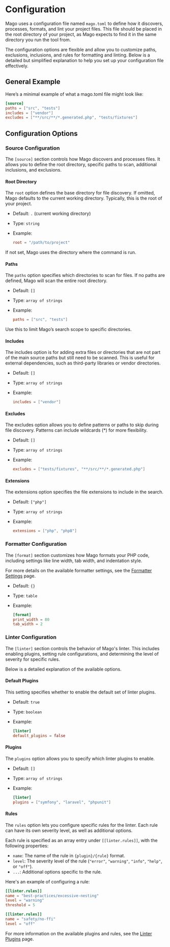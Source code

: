 # Configuration

Mago uses a configuration file named `mago.toml` to define how it discovers, processes, formats,
and lint your project files. This file should be placed in the root directory of your project,
as Mago expects to find it in the same directory you run the tool from.

The configuration options are flexible and allow you to customize paths, exclusions, inclusions,
and rules for formatting and linting.
Below is a detailed but simplified explanation to help you set up your configuration file effectively.

## General Example

Here’s a minimal example of what a mago.toml file might look like:

```toml
[source]
paths = ["src", "tests"]
includes = ["vendor"]
excludes = ["**/src/**/*.generated.php", "tests/fixtures"]
```

## Configuration Options

### Source Configuration

The `[source]` section controls how Mago discovers and processes files. It allows you to define the root directory,
specific paths to scan, additional inclusions, and exclusions.

#### Root Directory

The `root` option defines the base directory for file discovery. If omitted, Mago defaults to the current working directory.
Typically, this is the root of your project.

- Default: `.` (current working directory)
- Type: `string`
- Example:

  ```toml
  root = "/path/to/project"
  ```

If not set, Mago uses the directory where the command is run.

#### Paths

The `paths` option specifies which directories to scan for files. If no paths are defined, Mago will scan the entire root directory.

- Default: `[]`
- Type: `array of strings`
- Example:

  ```toml
  paths = ["src", "tests"]
  ```

Use this to limit Mago’s search scope to specific directories.

#### Includes

The includes option is for adding extra files or directories that are not part of the main source paths but still need to be scanned. This is useful for external dependencies, such as third-party libraries or vendor directories.

- Default: `[]`
- Type: `array of strings`
- Example:

  ```toml
  includes = ["vendor"]
  ```

#### Excludes

The excludes option allows you to define patterns or paths to skip during file discovery. Patterns can include wildcards (\*) for more flexibility.

- Default: `[]`
- Type: `array of strings`
- Example:

  ```toml
  excludes = ["tests/fixtures", "**/src/**/*.generated.php"]
  ```

#### Extensions

The extensions option specifies the file extensions to include in the search.

- Default: `["php"]`
- Type: `array of strings`
- Example:

  ```toml
  extensions = ["php", "php8"]
  ```

### Formatter Configuration

The `[format]` section customizes how Mago formats your PHP code, including settings like line width, tab width, and indentation style.

For more details on the available formatter settings, see the [Formatter Settings](/formatter/settings.md) page.

- Default: `{}`
- Type: `table`
- Example:

  ```toml
  [format]
  print_width = 80
  tab_width = 2
  ```

### Linter Configuration

The `[linter]` section controls the behavior of Mago's linter. This includes enabling plugins,
setting rule configurations, and determining the level of severity for specific rules.

Below is a detailed explanation of the available options.

#### Default Plugins

This setting specifies whether to enable the default set of linter plugins.

- Default: `true`
- Type: `boolean`
- Example:

  ```toml
  [linter]
  default_plugins = false
  ```

#### Plugins

The `plugins` option allows you to specify which linter plugins to enable.

- Default: `[]`
- Type: `array of strings`
- Example:

  ```toml
  [linter]
  plugins = ["symfony", "laravel", "phpunit"]
  ```

#### Rules

The `rules` option lets you configure specific rules for the linter. Each rule can have its own severity level, as well as additional options.

Each rule is specified as an array entry under `[[linter.rules]]`, with the following properties:

- `name`: The name of the rule in `{plugin}/{rule}` format.
- `level`: The severity level of the rule (`"error"`, `"warning"`, `"info"`, `"help"`, or `"off"`).
- `...`: Additional options specific to the rule.

Here's an example of configuring a rule:

```toml
[[linter.rules]]
name = "best-practices/excessive-nesting"
level = "warning"
threshold = 5

[[linter.rules]]
name = "safety/no-ffi"
level = "off"
```

For more information on the available plugins and rules, see the [Linter Plugins](/linter/plugins/) page.

